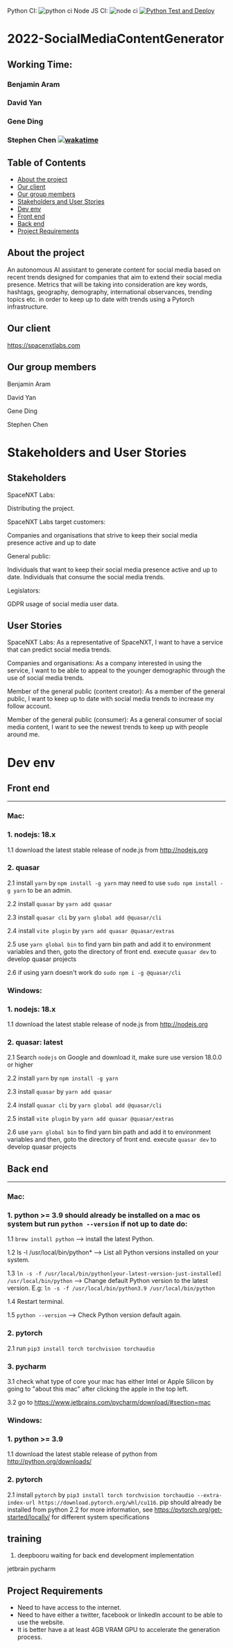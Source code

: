 Python CI: ![python ci](https://github.com/spe-uob/2022-SocialMediaContentGenerator/actions/workflows/python.yml/badge.svg) Node JS CI: ![node ci](https://github.com/spe-uob/2022-SocialMediaContentGenerator/actions/workflows/node.js.yml/badge.svg) [![Python Test and Deploy](https://github.com/spe-uob/2022-SocialMediaContentGenerator/actions/workflows/main_python_cd.yml/badge.svg)](https://github.com/spe-uob/2022-SocialMediaContentGenerator/actions/workflows/main_python_cd.yml)

# 2022-SocialMediaContentGenerator

## Working Time:

### Benjamin Aram

### David Yan

### Gene Ding

### Stephen Chen [![wakatime](https://wakatime.com/badge/user/23381c4b-372b-46eb-b687-994db38af858/project/f95e8755-5e2c-42fe-b093-687599dfb8b1.svg)](https://wakatime.com/badge/user/23381c4b-372b-46eb-b687-994db38af858/project/f95e8755-5e2c-42fe-b093-687599dfb8b1)

## Table of Contents
  - [About the project](#about-the-project)
  - [Our client](#our-client)
  - [Our group members](#our-group-members)
  - [Stakeholders and User Stories](#stakeholders-and-user-stories)
  - [Dev env](#dev-env)
  - [Front end](#front-end)
  - [Back end](#back-end)
  - [Project Requirements](#project-requirements)
  

## About the project
An autonomous AI assistant to generate content for social media based on recent trends designed for companies that aim to extend their social media presence. 
Metrics that will be taking into consideration are key words, hashtags, geography, demography, international observances, trending topics etc. in order to keep up to date with trends using a Pytorch infrastructure.

## Our client
https://spacenxtlabs.com

## Our group members
Benjamin Aram

David Yan

Gene Ding

Stephen Chen

# Stakeholders and User Stories

## Stakeholders
SpaceNXT Labs: 

Distributing the project.

SpaceNXT Labs target customers: 

Companies and organisations that strive to keep their social media presence active and up to date

General public: 

Individuals that want to keep their social media presence active and up to date.
Individuals that consume the social media trends.

Legislators:

GDPR usage of social media user data.

## User Stories
SpaceNXT Labs:
As a representative of SpaceNXT, I want to have a service that can predict social media trends.

Companies and organisations:
As a company interested in using the service, I want to be able to appeal to the younger demographic through the use of social media trends.

Member of the general public (content creator):
As a member of the general public, I want to keep up to date with social media trends to increase my follow account.

Member of the general public (consumer):
As a general consumer of social media content, I want to see the newest trends to keep up with people around me.

# Dev env

## Front end

---
### Mac:
### 1. nodejs: 18.x
  1.1 download the latest stable release of node.js from http://nodejs.org
  
### 2. quasar
  2.1 install `yarn` by `npm install -g yarn` may need to use `sudo npm install -g yarn` to be an admin.
    
  2.2 install `quasar` by `yarn add quasar`
  
  2.3 install `quasar cli` by `yarn global add @quasar/cli`
  
  2.4 install `vite plugin` by `yarn add quasar @quasar/extras`
  
  2.5 use `yarn global bin` to find yarn bin path and add it to environment variables and then, goto the directory of front end. execute `quasar dev` to develop quasar projects
    
  2.6 if using yarn doesn't work do `sudo npm i -g @quasar/cli`

### Windows:

### 1. nodejs: 18.x
  1.1 download the latest stable release of node.js from http://nodejs.org
### 2. quasar: latest
  2.1 Search `nodejs` on Google and download it, make sure use version 18.0.0 or higher
  
  2.2 install `yarn` by `npm install -g yarn`
  
  2.3 install `quasar` by `yarn add quasar`
  
  2.4 install `quasar cli` by `yarn global add @quasar/cli`
  
  2.5 install `vite plugin` by `yarn add quasar @quasar/extras`
  
  2.6 use `yarn global bin` to find yarn bin path and add it to environment variables and then, goto the directory of front end. execute `quasar dev` to develop quasar projects

## Back end

---
### Mac:
### 1. python >= 3.9 should already be installed on a mac os system but run `python --version` if not up to date do:
  1.1 `brew install python` --> install the latest Python.
    
  1.2 ls -l /usr/local/bin/python* --> List all Python versions installed on your system.
    
  1.3 `ln -s -f /usr/local/bin/python[your-latest-version-just-installed] /usr/local/bin/python` --> Change default Python version to the latest version.
        E.g: `ln -s -f /usr/local/bin/python3.9 /usr/local/bin/python`
        
  1.4 Restart terminal.
    
  1.5 `python --version` --> Check Python version default again.
    
### 2. pytorch
  2.1 run `pip3 install torch torchvision torchaudio`
   
### 3. pycharm 
  3.1 check what type of core your mac has either Intel or Apple Silicon by going to "about this mac" after clicking the apple in the top left.
    
  3.2 go to https://www.jetbrains.com/pycharm/download/#section=mac
    
      
    
### Windows:
### 1. python >= 3.9
  1.1 download the latest stable release of python from http://python.org/downloads/
### 2. pytorch
  2.1 install `pytorch` by `pip3 install torch torchvision torchaudio --extra-index-url https://download.pytorch.org/whl/cu116`. pip should already be installed from python
  2.2 for more information, see https://pytorch.org/get-started/locally/ for different system specifications

## training

1. deepbooru waiting for back end development implementation

jetbrain pycharm

## Project Requirements

  - Need to have access to the internet.
  - Need to have either a twitter, facebook or linkedIn account to be able to use the website.
  - It is better have a at least 4GB VRAM GPU to accelerate the generation process.
